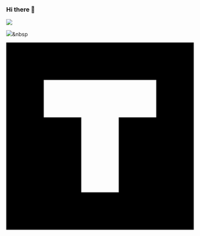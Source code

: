 ### Hi there 👋
<a href="https://honggacoding.tistory.com/" target="_blank">
  <img src="https://img.shields.io/badge/Hstory-FFD400?style=flat-square&logo=Tistory&logoColor=white"/></a>

<img src="https://img.shields.io/badge/Python-3766AB?style=flat-square&logo=Python&logoColor=white"/></a>&nbsp 

<svg role="img" viewBox="0 0 24 24" xmlns="http://www.w3.org/2000/svg"><title>TV Time</title><path d="M0 0v24h24V0zm4.8 4.8h14.4v4.8h-4.8v9.6H9.6V9.6H4.8Z"/></svg>

<!--
**Hongaproject/Hongaproject** is a ✨ _special_ ✨ repository because its `README.md` (this file) appears on your GitHub profile.

Here are some ideas to get you started:

- 🔭 I’m currently working on ...
- 🌱 I’m currently learning ...
- 👯 I’m looking to collaborate on ...
- 🤔 I’m looking for help with ...
- 💬 Ask me about ...
- 📫 How to reach me: ...
- 😄 Pronouns: ...
- ⚡ Fun fact: ...
-->
